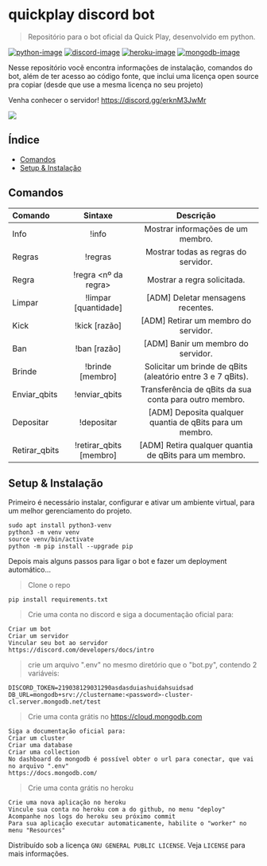 # quickplay discord bot
> Repositório para o bot oficial da Quick Play, desenvolvido em python.

[![python-image]][python-url]
[![discord-image]][discord-url]
[![heroku-image]][heroku-url]
[![mongodb-image]][mongodb-url]

Nesse repositório vocẽ encontra informações de instalação, comandos do bot, além de ter acesso ao código fonte, que inclui uma licença open source pra copiar (desde que use a mesma licença no seu projeto)

Venha conhecer o servidor!
https://discord.gg/erknM3JwMr

<remove me> ![](../header.png)
## Índice

* [Comandos](#comandos)
* [Setup & Instalação](#setup--instalação)

## Comandos  

|    Comando   |    Sintaxe    |   Descrição   |
|     :---     |     :---:     |     :---:     |
| Info | !info <membro> | Mostrar informações de um membro. |
| Regras | !regras | Mostrar todas as regras do servidor. |
| Regra | !regra <nº da regra> | Mostrar a regra solicitada. |
| Limpar | !limpar [quantidade] | [ADM] Deletar mensagens recentes. |
| Kick | !kick <membro> [razão] | [ADM] Retirar um membro do servidor. |
| Ban | !ban <membro> [razão] | [ADM] Banir um membro do servidor. |
| Brinde | !brinde [membro] | Solicitar um brinde de qBits (aleatório entre 3 e 7 qBits). |
| Enviar_qbits | !enviar_qbits <membro> <valor> | Transferência de qBits da sua conta para outro membro. |
| Depositar | !depositar <membro> <valor> | [ADM] Deposita qualquer quantia de qBits para um membro. |
| Retirar_qbits | !retirar_qbits [membro] <valor> | [ADM] Retira qualquer quantia de qBits para um membro. |


## Setup & Instalação
Primeiro é necessário instalar, configurar e ativar um ambiente virtual, para um melhor gerenciamento do projeto.

```
sudo apt install python3-venv
python3 -m venv venv
source venv/bin/activate
python -m pip install --upgrade pip
```
Depois mais alguns passos para ligar o bot e fazer um deployment automático...

>Clone o repo
```
pip install requirements.txt
```


>Crie uma conta no discord e siga a documentação oficial para:
```
Criar um bot
Criar um servidor
Vincular seu bot ao servidor
https://discord.com/developers/docs/intro
```


>crie um arquivo ".env" no mesmo diretório que o "bot.py", contendo 2 variáveis:
```
DISCORD_TOKEN=219038129031290asdasduiashuidahsuidsad
DB_URL=mongodb+srv://clustername:<password>-cluster-cl.server.mongodb.net/test
```


>Crie uma conta grátis no https://cloud.mongodb.com
```
Siga a documentação oficial para:
Criar um cluster
Criar uma database
Criar uma collection
No dashboard do mongodb é possível obter o url para conectar, que vai no arquivo ".env"
https://docs.mongodb.com/
```


>Crie uma conta grátis no heroku
```
Crie uma nova aplicação no heroku
Vincule sua conta no heroku com a do github, no menu "deploy"
Acompanhe nos logs do heroku seu próximo commit
Para sua aplicação executar automaticamente, habilite o "worker" no menu "Resources"
```

[python-image]: https://img.shields.io/static/v1?label=python&message=3.7&color=blue
[python-url]: https://www.python.org/downloads/release/python-370/

[discord-image]: https://img.shields.io/static/v1?label=discord.py&message=rewrite+&color=lightgrey
[discord-url]: https://discord.com/developers/docs/intro

[heroku-image]: https://img.shields.io/static/v1?label=heroku&message=app&color=red
[heroku-url]: https://www.heroku.com/

[mongodb-image]: https://img.shields.io/static/v1?label=mongodb&message=atlas&color=success
[mongodb-url]: https://docs.mongodb.com/

Distribuído sob a licença `GNU GENERAL PUBLIC LICENSE`. Veja `LICENSE` para mais informações.
